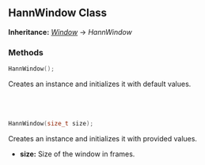 ## HannWindow Class
**Inheritance:** *[Window](/docs/HephAudio/Windows/Window.md)* -> *HannWindow*

### Methods
```c++
HannWindow();
```
Creates an instance and initializes it with default values.
<br><br><br><br>
```c++
HannWindow(size_t size);
```
Creates an instance and initializes it with provided values.
- **size:** Size of the window in frames.
